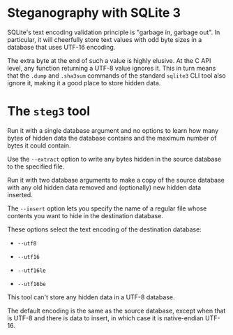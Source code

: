 Steganography with SQLite 3
===========================

SQLite's text encoding validation principle is "garbage in, garbage
out".  In particular, it will cheerfully store text values with odd byte
sizes in a database that uses UTF-16 encoding.

The extra byte at the end of such a value is highly elusive.  At the C
API level, any function returning a UTF-8 value ignores it.  This in
turn means that the `.dump` and `.sha3sum` commands of the standard
`sqlite3` CLI tool also ignore it, making it a good place to store
hidden data.

The `steg3` tool
================

Run it with a single database argument and no options to learn how many
bytes of hidden data the database contains and the maximum number of
bytes it could contain.

Use the `--extract` option to write any bytes hidden in the source
database to the specified file.

Run it with two database arguments to make a copy of the source database
with any old hidden data removed and (optionally) new hidden data
inserted.

The `--insert` option lets you specify the name of a regular file whose
contents you want to hide in the destination database.

These options select the text encoding of the destination database:

* `--utf8`

* `--utf16`

* `--utf16le`

* `--utf16be`

This tool can't store any hidden data in a UTF-8 database.

The default encoding is the same as the source database, except when
that is UTF-8 and there is data to insert, in which case it is
native-endian UTF-16.

